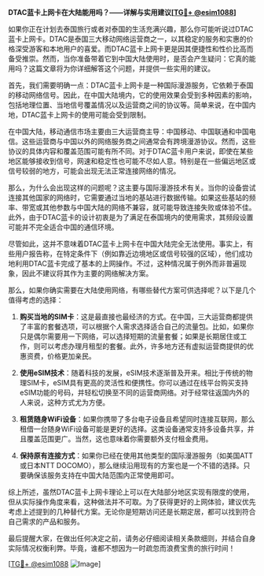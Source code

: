 **DTAC蓝卡上网卡在大陆能用吗？——详解与实用建议[[TG💪+ @esim1088](https://t.me/s/esim1088)]**

如果你正在计划去泰国旅行或者对泰国的生活充满兴趣，那么你可能听说过DTAC蓝卡上网卡。DTAC是泰国三大移动网络运营商之一，以其稳定的服务和实惠的价格深受游客和本地用户的喜爱。而DTAC蓝卡上网卡更是因其便捷性和性价比高而备受推崇。然而，当你准备带着它到中国大陆使用时，是否会产生疑问：它真的能用吗？这篇文章将为你详细解答这个问题，并提供一些实用的建议。

首先，我们需要明确一点：DTAC蓝卡上网卡是一种国际漫游服务，它依赖于泰国的移动网络信号。因此，在中国大陆境内，它的使用效果会受到多种因素的影响，包括地理位置、当地信号覆盖情况以及运营商之间的协议等。简单来说，在中国内地，DTAC蓝卡上网卡的使用可能会受到限制。

在中国大陆，移动通信市场主要由三大运营商主导：中国移动、中国联通和中国电信。这些运营商与中国以外的网络服务商之间通常会有跨境漫游协议。然而，这些协议的具体内容和覆盖范围可能有所不同。对于DTAC蓝卡用户来说，即使在某些地区能够接收到信号，网速和稳定性也可能不尽如人意。特别是在一些偏远地区或信号较弱的地方，可能会出现无法正常连接网络的情况。

那么，为什么会出现这样的问题呢？这主要与国际漫游技术有关。当你的设备尝试连接其他国家的网络时，它需要通过当地的基站进行数据传输。如果这些基站的频率、带宽或其他参数与中国大陆的网络不兼容，就可能导致连接失败或体验不佳。此外，由于DTAC蓝卡的设计初衷是为了满足在泰国境内的使用需求，其频段设置可能并不完全适合中国的通信环境。

尽管如此，这并不意味着DTAC蓝卡上网卡在中国大陆完全无法使用。事实上，有些用户报告称，在特定条件下（例如靠近边境地区或信号较强的区域），他们成功地利用DTAC蓝卡完成了基本的上网操作。不过，这种情况属于例外而非普遍现象，因此不建议将其作为主要的网络解决方案。

那么，如果你确实需要在大陆使用网络，有哪些替代方案可供选择呢？以下是几个值得考虑的选择：

1. **购买当地的SIM卡**：这是最直接也最经济的方式。在中国，三大运营商都提供了丰富的套餐选项，可以根据个人需求选择适合自己的流量包。比如，如果你只是偶尔需要用一下网络，可以选择短期的流量套餐；如果是长期居住或工作，则可以考虑办理月租型的套餐。此外，许多地方还有虚拟运营商提供的优惠资费，价格更加亲民。

2. **使用eSIM技术**：随着科技的发展，eSIM技术逐渐普及开来。相比于传统的物理SIM卡，eSIM具有更高的灵活性和便携性。你可以通过在线平台购买支持eSIM功能的号码，并轻松切换至不同的运营商网络。对于经常往返国内外的人来说，这种方式尤为方便。

3. **租赁随身WiFi设备**：如果你携带了多台电子设备且希望同时连接互联网，那么租借一台随身WiFi设备可能是更好的选择。这类设备通常支持多设备共享，并且覆盖范围更广。当然，这也意味着你需要额外支付租金费用。

4. **保持原有连接方式**：如果你已经在使用其他类型的国际漫游服务（如美国ATT或日本NTT DOCOMO），那么继续沿用现有的方案也是一个不错的选择。只要确保该服务支持在中国大陆范围内正常使用即可。

综上所述，虽然DTAC蓝卡上网卡理论上可以在大陆部分地区实现有限度的使用，但从实际操作角度来看，这种做法并不可取。为了获得更好的上网体验，建议优先考虑上述提到的几种替代方案。无论你是短期访问还是长期定居，都可以找到符合自己需求的产品和服务。

最后提醒大家，在做出任何决定之前，请务必仔细阅读相关条款细则，并结合自身实际情况权衡利弊。毕竟，谁都不想因为一时疏忽而浪费宝贵的旅行时间！

[[TG💪+ @esim1088](https://t.me/s/esim1088) ![Image](https://i.postimg.cc/4NQfJmqS/Snipaste-2025-05-13-00-14-12.png)]